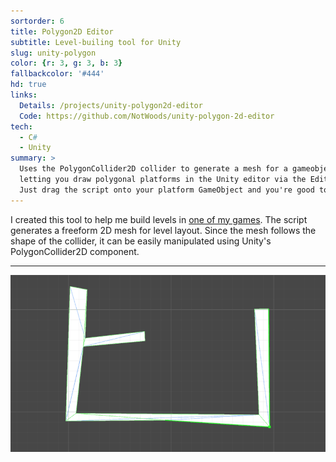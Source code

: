 ```yaml
---
sortorder: 6
title: Polygon2D Editor
subtitle: Level-builing tool for Unity
slug: unity-polygon
color: {r: 3, g: 3, b: 3}
fallbackcolor: '#444'
hd: true
links:
  Details: /projects/unity-polygon2d-editor
  Code: https://github.com/NotWoods/unity-polygon-2d-editor
tech:
  - C#
  - Unity
summary: >
  Uses the PolygonCollider2D collider to generate a mesh for a gameobject,
  letting you draw polygonal platforms in the Unity editor via the Edit Collider button.
  Just drag the script onto your platform GameObject and you're good to go.
---
```

I created this tool to help me build levels in [one of my games](../latch-on).
The script generates a freeform 2D mesh for level layout.
Since the mesh follows the shape of the collider, it can be easily manipulated
using Unity's PolygonCollider2D component.

___

![Demonstration of the Unity Polygon2D Editor](/images/unity-polygon/example.gif)
